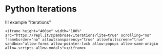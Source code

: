 # Python Iterations 

!!! example "Iterations"

    <iframe height="400px" width="100%" src="https://repl.it/@pambrose/Iterations?lite=true" scrolling="no" frameborder="no" allowtransparency="true" allowfullscreen="true" sandbox="allow-forms allow-pointer-lock allow-popups allow-same-origin allow-scripts allow-modals"></iframe>

